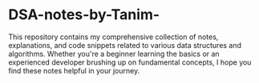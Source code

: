 # DSA-notes-by-Tanim-
This repository contains my comprehensive collection of notes, explanations, and code snippets related to various data structures and algorithms. Whether you're a beginner learning the basics or an experienced developer brushing up on fundamental concepts, I hope you find these notes helpful in your journey.
